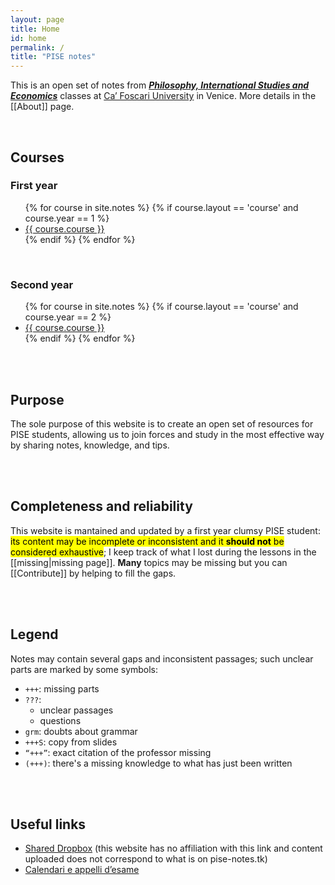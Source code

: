 ```yaml
---
layout: page
title: Home
id: home
permalink: /
title: "PISE notes"
---
```

<style>
content h1 {
	display: none;
}
</style>
This is an open set of notes from [***Philosophy, International Studies and Economics***](https://unive.it/pise) classes at [Ca’ Foscari University](https://unive.it) in Venice. More details in the [[About]] page.

<br>

## Courses

### First year

<ul>
	{% for course in site.notes %}
		{% if course.layout == 'course' and course.year == 1 %}
			<li><a href="{{ course.url }}" title="{{ course.course }} notes">{{ course.course }}</a></li>
		{% endif %}
	{% endfor %}
</ul>

<br>

### Second year

<ul>
	{% for course in site.notes %}
		{% if course.layout == 'course' and course.year == 2 %}
			<li><a href="{{ course.url }}" title="{{ course.course }} notes">{{ course.course }}</a></li>
		{% endif %}
	{% endfor %}
</ul>

<br>
<br>

## Purpose

The sole purpose of this website is to create an open set of resources for PISE students, allowing us to join forces and study in the most effective way by sharing notes, knowledge, and tips.

<br>
<br>

## Completeness and reliability

This website is mantained and updated by a first year clumsy PISE student: <mark>its content may be incomplete or inconsistent and it <strong>should not</strong> be considered exhaustive</mark>; I keep track of what I lost during the lessons in the [[missing|missing page]]. **Many** topics may be missing but you can [[Contribute]] by helping to fill the gaps.

<br>
<br>

## Legend

Notes may contain several gaps and inconsistent passages; such unclear parts are marked by some symbols:

- `+++`: missing parts
- `???`:
	- unclear passages
	- questions
- `grm`: doubts about grammar
- `+++S`: copy from slides
- `“+++”`: exact citation of the professor missing
- `(+++)`: there's a missing knowledge to what has just been written

<br />
<br />

## Useful links

- [Shared Dropbox] (this website has no affiliation with this link and content uploaded does not correspond to what is on pise-notes.tk)
- [Calendari e appelli d’esame](https://www.unive.it/pag/8598/ "Calendari e appelli d’esame")

[Shared Dropbox]: https://www.dropbox.com/s/03ri6wyggpj0522/PISE.zip "PISE.zip"
